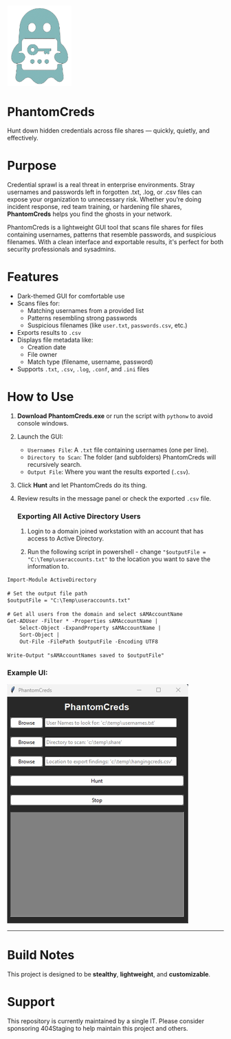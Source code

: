 
<img src="./Media/PhantomCreds_logo.png" alt="PhantomCreds Logo" width="150"/>

# PhantomCreds



Hunt down hidden credentials across file shares — quickly, quietly, and effectively.

# Purpose

Credential sprawl is a real threat in enterprise environments. Stray usernames and passwords left in forgotten .txt, .log, or .csv files can expose your organization to unnecessary risk. Whether you’re doing incident response, red team training, or hardening file shares, **PhantomCreds** helps you find the ghosts in your network.

PhantomCreds is a lightweight GUI tool that scans file shares for files containing usernames, patterns that resemble passwords, and suspicious filenames. With a clean interface and exportable results, it's perfect for both security professionals and sysadmins.

# Features

- Dark-themed GUI for comfortable use
- Scans files for:
  - Matching usernames from a provided list
  - Patterns resembling strong passwords
  - Suspicious filenames (like `user.txt`, `passwords.csv`, etc.)
- Exports results to `.csv`
- Displays file metadata like:
  - Creation date
  - File owner
  - Match type (filename, username, password)
- Supports `.txt`, `.csv`, `.log`, `.conf`, and `.ini` files

# How to Use

1. **Download PhantomCreds.exe** or run the script with `pythonw` to avoid console windows.
2. Launch the GUI:
   - `Usernames File`: A `.txt` file containing usernames (one per line).
   - `Directory to Scan`: The folder (and subfolders) PhantomCreds will recursively search.
   - `Output File`: Where you want the results exported (`.csv`).

3. Click **Hunt** and let PhantomCreds do its thing.

4. Review results in the message panel or check the exported `.csv` file.


   ### Exporting All Active Directory Users

      1. Login to a domain joined workstation with an account that has access to Active Directory.

      2. Run the following script in powershell
        - change  ```"$outputFile = "C:\Temp\useraccounts.txt"``` to the location you want to save the information to.

``` # Import AD module (required if not running from AD PowerShell)
Import-Module ActiveDirectory

# Set the output file path
$outputFile = "C:\Temp\useraccounts.txt"

# Get all users from the domain and select sAMAccountName
Get-ADUser -Filter * -Properties sAMAccountName | 
    Select-Object -ExpandProperty sAMAccountName |
    Sort-Object |
    Out-File -FilePath $outputFile -Encoding UTF8

Write-Output "sAMAccountNames saved to $outputFile"
```


### Example UI:

![UI](./Media/Screenshots/PhantomCreds_GUI.jpg)

---

# Build Notes

This project is designed to be **stealthy**, **lightweight**, and **customizable**.

# Support 

This repository is currently maintained by a single IT. Please consider sponsoring 404Staging to help maintain this project and others.

